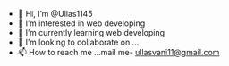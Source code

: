 - 👋 Hi, I’m @Ullas1145
- 👀 I’m interested in web developing
- 🌱 I’m currently learning web developing
- 💞️ I’m looking to collaborate on ...
- 📫 How to reach me ...mail me- ullasvani11@gmail.com

<!--
Ullas1145/Ullas1145 is a ✨ special ✨ repository because its `README.md` (this file) appears on your GitHub profile.
You can click the Preview link to take a look at your changes.
--->
